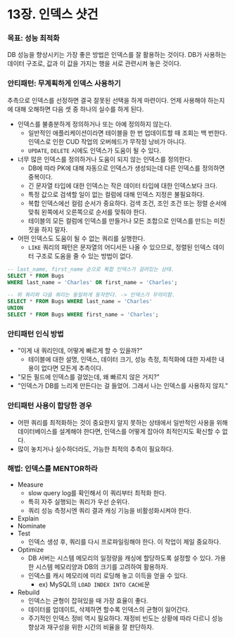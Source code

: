 # 13장. 인덱스 샷건
### 목표: 성능 최적화
DB 성능을 향상시키는 가장 좋은 방법은 인덱스를 잘 활용하는 것이다. DB가 사용하는 데이터 구조로, 값과 이 값을 가지는 행을 서로 관련시켜 놓은 것이다.

### 안티패턴: 무계획하게 인덱스 사용하기
추측으로 인덱스를 선정하면 결국 잘못된 선택을 하게 마련이다. 언제 사용해야 하는지에 대해 오해하면 다음 셋 중 하나의 실수를 하게 된다.

- 인덱스를 불충분하게 정의하거나 또는 아예 정의하지 않는다.
  - 일반적인 애플리케이션이라면 테이블을 한 번 업데이트할 때 조회는 백 번한다. 인덱스로 인한 CUD 작업의 오버헤드가 무작정 낭비가 아니다.
  - `UPDATE`, `DELETE` 시에도 인덱스가 도움이 될 수 있다.
- 너무 많은 인덱스를 정의하거나 도움이 되지 않는 인덱스를 정의한다.
  - DB에 따라 PK에 대해 자동으로 인덱스가 생성되는데 다른 인덱스를 정의하면 중복이다.
  - 긴 문자열 타입에 대한 인덱스는 작은 데이터 타입에 대한 인덱스보다 크다.
  - 특정 값으로 검색할 일이 없는 컬럼에 대해 인덱스 지정은 불필요하다.
  - 복합 인덱스에선 컬럼 순서가 중요하다. 검색 조건, 조인 조건 또는 정렬 순서에 맞춰 왼쪽에서 오른쪽으로 순서를 맞춰야 한다.
  - 테이블의 모든 컬럼에 인덱스를 만들거나 모든 조합으로 인덱스를 만드는 미친 짓을 하지 말자.
- 어떤 인덱스도 도움이 될 수 없는 쿼리를 실행한다.
  - `LIKE` 쿼리의 패턴은 문자열의 어디서든 나올 수 있으므로, 정렬된 인덱스 데이터 구조로 도움을 줄 수 있는 방법이 없다.

```sql
-- last_name, first_name 순으로 복합 인덱스가 걸려있는 상태.
SELECT * FROM Bugs
WHERE last_name = 'Charles' OR first_name = 'Charles';

-- 위 쿼리와 다음 쿼리는 동일하게 동작한다. -> 인덱스가 무의미함.
SELECT * FROM Bugs WHERE last_name = 'Charles'
UNION
SELECT * FROM Bugs WHERE first_name = 'Charles';
```

### 안티패턴 인식 방법
- "이게 내 쿼리인데, 어떻게 빠르게 할 수 있을까?"
  - 테이블에 대한 설명, 인덱스, 데이터 크기, 성능 측정, 최적화에 대한 자세한 내용이 없다면 모든게 추측이다.
- "모든 필드에 인덱스를 걸었는데, 왜 빠르지 않은 거지?"
- "인덱스가 DB를 느리게 만든다는 걸 들었어. 그래서 나는 인덱스를 사용하지 않지."

### 안티패턴 사용이 합당한 경우
- 어떤 쿼리를 최적화하는 것이 중요한지 알지 못하는 상태에서 일반적인 사용을 위해 데이터베이스를 설계해야 한다면, 인덱스를 어떻게 잡아야 최적인지도 확신할 수 없다.
- 많이 놓치거나 실수하더라도, 가능한 최적의 추측이 필요하다.

### 해법: 인덱스를 MENTOR하라
- Measure
  - slow query log를 확인해서 이 쿼리부터 최적화 한다.
  - 특히 자주 실행되는 쿼리가 우선 순위다.
  - 쿼리 성능 측정시엔 쿼리 결과 캐싱 기능을 비활성화시켜야 한다.
- Explain
- Nominate
- Test
  - 인덱스 생성 후, 쿼리를 다시 프로파일링해야 한다. 이 작업이 제일 중요하다.
- Optimize
  - DB 서버는 시스템 메모리의 일정량을 캐싱에 할당하도록 설정할 수 있다. 가용한 시스템 메모리양과 DB의 크기를 고려하여 활용하자.
  - 인덱스를 캐시 메모리에 미리 로딩해 놓고 이득을 얻을 수 있다.
    - ex) MySQL의 `LOAD INDEX INTO CACHE`문
- Rebuild
  - 인덱스는 균형이 잡혀있을 때 가장 효율이 좋다.
  - 데이터를 업데이트, 삭제하면 할수록 인덱스의 균형이 잃어간다.
  - 주기적인 인덱스 정비 역시 필요하다. 재정비 빈도는 상황에 따라 다르니 성능 향상과 재구성을 위한 시간의 비율을 잘 판단하자.